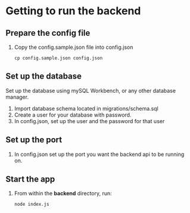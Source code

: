# Getting to run the backend

## Prepare the config file

1. Copy the config.sample.json file into config.json

   ```
   cp config.sample.json config.json
   ```



## Set up the database

Set up the database using mySQL Workbench, or any other database manager.

1. Import database schema located in migrations/schema.sql
2. Create a user for your database with password. 
3. In config.json, set up the user and the password for that user 



## Set up the port

1. In config.json set up the port you want the backend api to be running on.



## Start the app

1. From within the **backend** directory, run:

   ```
   node index.js
   ```